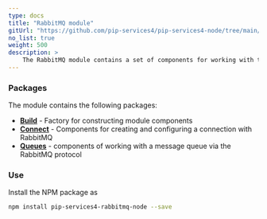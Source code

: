 ```yaml
---
type: docs
title: "RabbitMQ module"
gitUrl: "https://github.com/pip-services4/pip-services4-node/tree/main/pip-services4-rabbitmq-node"
no_list: true
weight: 500
description: > 
    The RabbitMQ module contains a set of components for working with the message queue in RabbitMQ through the AMQP protocol.
---
```


### Packages

The module contains the following packages:
- [**Build**](build) - Factory for constructing module components
- [**Connect**](connect) - Components for creating and configuring a connection with RabbitMQ
- [**Queues**](queues) - components of working with a message queue via the RabbitMQ protocol


### Use

Install the NPM package as
```bash
npm install pip-services4-rabbitmq-node --save
```
